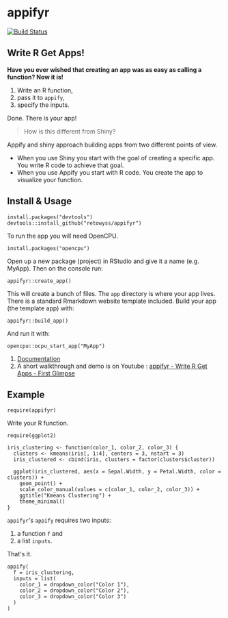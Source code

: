 # appifyr

[![Build Status](https://travis-ci.org/retowyss/appifyr.svg?branch=master)](https://travis-ci.org/retowyss/appifyr)

## Write R Get Apps!

__Have you ever wished that creating an app was as easy as calling a function? Now it is!__

1. Write an R function, 
2. pass it to `appify`, 
3. specify the inputs. 

Done. There is your app!

> How is this different from Shiny?

Appify and shiny approach building apps from two different points of view. 

* When you use Shiny you start with the goal of creating a specific app. You write R code to achieve that goal. 
* When you use Appify you start with R code. You create the app to visualize your function.

## Install & Usage

```
install.packages("devtools")
devtools::install_github("retowyss/appifyr")
```

To run the app you will need OpenCPU.

```
install.packages("opencpu")
```

Open up a new package (project) in RStudio and give it a name (e.g. MyApp). Then on the console run:

```
appifyr::create_app()
```

This will create a bunch of files. The `app` directory is where your app lives. There is a standard Rmarkdown website template included. Build your app (the template app) with:

```
appifyr::build_app()
```

And run it with:

```
opencpu::ocpu_start_app("MyApp")
```
1. [Documentation](https://retowyss.github.io/appifyr/)
2. A short walkthrough and demo is on Youtube : [appifyr - Write R Get Apps - First Glimpse](https://www.youtube.com/watch?v=CAlBD6_T374)

## Example

```
require(appifyr)
```

Write your R function.

```
require(ggplot2)

iris_clustering <- function(color_1, color_2, color_3) {
  clusters <- kmeans(iris[, 1:4], centers = 3, nstart = 3)
  iris_clustered <- cbind(iris, clusters = factor(clusters$cluster))
  
  ggplot(iris_clustered, aes(x = Sepal.Width, y = Petal.Width, color = clusters)) +
    geom_point() +
    scale_color_manual(values = c(color_1, color_2, color_3)) +
    ggtitle("Kmeans Clustering") + 
    theme_minimal()
}
```

`appifyr`'s `appify` requires two inputs: 

1. a function `f` and 
2. a list `inputs`. 

That's it.

```
appify(
  f = iris_clustering, 
  inputs = list(
    color_1 = dropdown_color("Color 1"),
    color_2 = dropdown_color("Color 2"),
    color_3 = dropdown_color("Color 3")
  )
)
```
